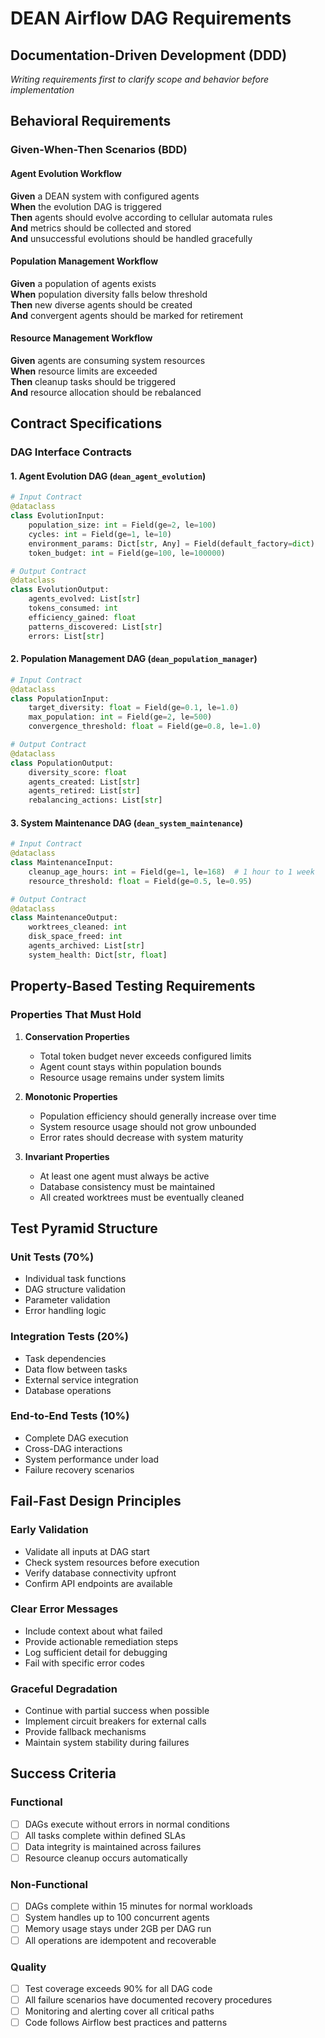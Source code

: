 # DEAN Airflow DAG Requirements

## Documentation-Driven Development (DDD)
*Writing requirements first to clarify scope and behavior before implementation*

## Behavioral Requirements

### Given-When-Then Scenarios (BDD)

#### Agent Evolution Workflow
**Given** a DEAN system with configured agents  
**When** the evolution DAG is triggered  
**Then** agents should evolve according to cellular automata rules  
**And** metrics should be collected and stored  
**And** unsuccessful evolutions should be handled gracefully  

#### Population Management Workflow  
**Given** a population of agents exists  
**When** population diversity falls below threshold  
**Then** new diverse agents should be created  
**And** convergent agents should be marked for retirement  

#### Resource Management Workflow
**Given** agents are consuming system resources  
**When** resource limits are exceeded  
**Then** cleanup tasks should be triggered  
**And** resource allocation should be rebalanced  

## Contract Specifications

### DAG Interface Contracts

#### 1. Agent Evolution DAG (`dean_agent_evolution`)
```python
# Input Contract
@dataclass
class EvolutionInput:
    population_size: int = Field(ge=2, le=100)
    cycles: int = Field(ge=1, le=10) 
    environment_params: Dict[str, Any] = Field(default_factory=dict)
    token_budget: int = Field(ge=100, le=100000)

# Output Contract  
@dataclass
class EvolutionOutput:
    agents_evolved: List[str]
    tokens_consumed: int
    efficiency_gained: float
    patterns_discovered: List[str]
    errors: List[str]
```

#### 2. Population Management DAG (`dean_population_manager`)
```python
# Input Contract
@dataclass
class PopulationInput:
    target_diversity: float = Field(ge=0.1, le=1.0)
    max_population: int = Field(ge=2, le=500)
    convergence_threshold: float = Field(ge=0.8, le=1.0)

# Output Contract
@dataclass  
class PopulationOutput:
    diversity_score: float
    agents_created: List[str]
    agents_retired: List[str]
    rebalancing_actions: List[str]
```

#### 3. System Maintenance DAG (`dean_system_maintenance`)
```python
# Input Contract
@dataclass
class MaintenanceInput:
    cleanup_age_hours: int = Field(ge=1, le=168)  # 1 hour to 1 week
    resource_threshold: float = Field(ge=0.5, le=0.95)

# Output Contract
@dataclass
class MaintenanceOutput:
    worktrees_cleaned: int
    disk_space_freed: int
    agents_archived: List[str]
    system_health: Dict[str, float]
```

## Property-Based Testing Requirements

### Properties That Must Hold

1. **Conservation Properties**
   - Total token budget never exceeds configured limits
   - Agent count stays within population bounds
   - Resource usage remains under system limits

2. **Monotonic Properties**  
   - Population efficiency should generally increase over time
   - System resource usage should not grow unbounded
   - Error rates should decrease with system maturity

3. **Invariant Properties**
   - At least one agent must always be active
   - Database consistency must be maintained
   - All created worktrees must be eventually cleaned

## Test Pyramid Structure

### Unit Tests (70%)
- Individual task functions
- DAG structure validation  
- Parameter validation
- Error handling logic

### Integration Tests (20%)
- Task dependencies
- Data flow between tasks
- External service integration
- Database operations

### End-to-End Tests (10%)
- Complete DAG execution
- Cross-DAG interactions
- System performance under load
- Failure recovery scenarios

## Fail-Fast Design Principles

### Early Validation
- Validate all inputs at DAG start
- Check system resources before execution
- Verify database connectivity upfront
- Confirm API endpoints are available

### Clear Error Messages
- Include context about what failed
- Provide actionable remediation steps
- Log sufficient detail for debugging
- Fail with specific error codes

### Graceful Degradation
- Continue with partial success when possible
- Implement circuit breakers for external calls
- Provide fallback mechanisms
- Maintain system stability during failures

## Success Criteria

### Functional
- [ ] DAGs execute without errors in normal conditions
- [ ] All tasks complete within defined SLAs
- [ ] Data integrity is maintained across failures
- [ ] Resource cleanup occurs automatically

### Non-Functional  
- [ ] DAGs complete within 15 minutes for normal workloads
- [ ] System handles up to 100 concurrent agents
- [ ] Memory usage stays under 2GB per DAG run
- [ ] All operations are idempotent and recoverable

### Quality
- [ ] Test coverage exceeds 90% for all DAG code
- [ ] All failure scenarios have documented recovery procedures
- [ ] Monitoring and alerting cover all critical paths
- [ ] Code follows Airflow best practices and patterns